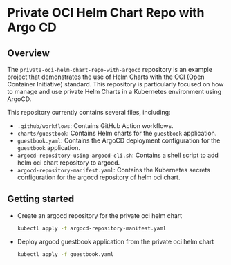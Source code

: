 # Private OCI Helm Chart Repo with Argo CD

## Overview
The `private-oci-helm-chart-repo-with-argocd` repository is an example project that demonstrates the use of Helm Charts with the OCI (Open Container Initiative) standard. This repository is particularly focused on how to manage and use private Helm Charts in a Kubernetes environment using ArgoCD.

This repository currently contains several files, including:
- `.github/workflows`: Contains GitHub Action workflows.
- `charts/guestbook`: Contains Helm charts for the `guestbook` application.
- `guestbook.yaml`: Contains the ArgoCD deployment configuration for the `guestbook` application.
- `argocd-repository-using-argocd-cli.sh`: Contains a shell script to add helm oci chart repository to argocd.
- `argocd-repository-manifest.yaml`: Contains the Kubernetes secrets configuration for the argocd repository of helm oci chart.

## Getting started

- Create an argocd repository for the private oci helm chart

    ```bash
    kubectl apply -f argocd-repository-manifest.yaml
    ```

- Deploy argocd guestbook application from the private oci helm chart

    ```bash
    kubectl apply -f guestbook.yaml
    ```

